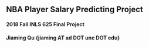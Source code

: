 ## NBA Player Salary Predicting Project

#### 2018 Fall INLS 625 Final Project 
#### Jiaming Qu {jiaming AT ad DOT unc DOT edu}
